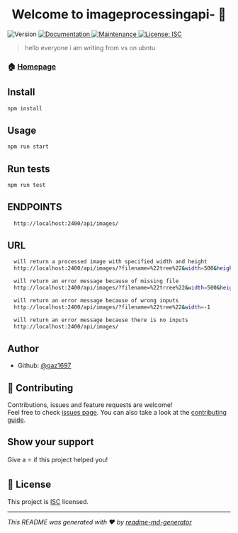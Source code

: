<h1 align="center">Welcome to imageprocessingapi- 👋</h1>
<p>
  <img alt="Version" src="https://img.shields.io/badge/version-1.0.0-blue.svg?cacheSeconds=2592000" />
  <a href="https://github.com/gaz1697/ImageProcessingAPI-#readme" target="_blank">
    <img alt="Documentation" src="https://img.shields.io/badge/documentation-yes-brightgreen.svg" />
  </a>
  <a href="https://github.com/gaz1697/ImageProcessingAPI-/graphs/commit-activity" target="_blank">
    <img alt="Maintenance" src="https://img.shields.io/badge/Maintained%3F-yes-green.svg" />
  </a>
  <a href="https://github.com/gaz1697/ImageProcessingAPI-/blob/master/LICENSE" target="_blank">
    <img alt="License: ISC" src="https://img.shields.io/github/license/gaz1697/imageprocessingapi-" />
  </a>
</p>

> hello everyone i am writing from vs on ubntu

### 🏠 [Homepage](https://github.com/gaz1697/ImageProcessingAPI-#readme)

## Install

```sh
npm install
```

## Usage

```sh
npm run start
```

## Run tests

```sh
npm run test
```

## ENDPOINTS

```sh
  http://localhost:2400/api/images/
```

## URL

```sh
  will return a processed image with specified width and height
  http://localhost:2400/api/images/?filename=%22tree%22&width=500&height=500

  will return an error message because of missing file
  http://localhost:2400/api/images/?filename=%22trree%22&width=500&height=500

  will return an error message because of wrong inputs
  http://localhost:2400/api/images/?filename=%22tree%22&width=-1

  will return an error message because there is no inputs
  http://localhost:2400/api/images/
```

## Author

- Github: [@gaz1697](https://github.com/gaz1697)

## 🤝 Contributing

Contributions, issues and feature requests are welcome!<br />Feel free to check [issues page](https://github.com/gaz1697/ImageProcessingAPI-/issues). You can also take a look at the [contributing guide](https://github.com/gaz1697/ImageProcessingAPI-/blob/master/CONTRIBUTING.md).

## Show your support

Give a ⭐️ if this project helped you!

## 📝 License

This project is [ISC](https://github.com/gaz1697/ImageProcessingAPI-/blob/master/LICENSE) licensed.

---

_This README was generated with ❤️ by [readme-md-generator](https://github.com/kefranabg/readme-md-generator)_
